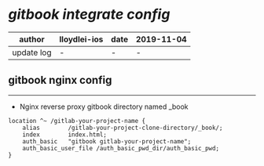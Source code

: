 # ***gitbook integrate config***

| author     |  lloydlei-ios | date | 2019-11-04  |
| ------   |  ------------- |---  |---------  | 
| update log  |  - |-  |-  | 

## gitbook nginx config
--- 
- Nginx reverse proxy gitbook directory named _book 


```
location ^~ /gitlab-your-project-name {
    alias        /gitlab-your-project-clone-directory/_book/;
    index        index.html;
    auth_basic   "gitbook gitlab-your-project-name";
    auth_basic_user_file /auth_basic_pwd_dir/auth_basic_pwd;
}

```
